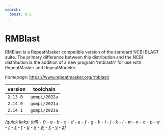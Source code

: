 ```yaml
---
search:
  boost: 0.5
---
```

# RMBlast

RMBlast is a RepeatMasker compatible version of the standard NCBI BLAST suite. The primary  difference between this distribution and the NCBI distribution is the addition of a new program 'rmblastn'  for use with RepeatMasker and RepeatModeler.

*homepage*: <https://www.repeatmasker.org/rmblast/>

version | toolchain
--------|----------
``2.13.0`` | ``gompi/2022a``
``2.14.0`` | ``gompi/2021a``
``2.14.1`` | ``gompi/2023a``


*(quick links: [(all)](../index.md) - [0](../0/index.md) - [a](../a/index.md) - [b](../b/index.md) - [c](../c/index.md) - [d](../d/index.md) - [e](../e/index.md) - [f](../f/index.md) - [g](../g/index.md) - [h](../h/index.md) - [i](../i/index.md) - [j](../j/index.md) - [k](../k/index.md) - [l](../l/index.md) - [m](../m/index.md) - [n](../n/index.md) - [o](../o/index.md) - [p](../p/index.md) - [q](../q/index.md) - [r](../r/index.md) - [s](../s/index.md) - [t](../t/index.md) - [u](../u/index.md) - [v](../v/index.md) - [w](../w/index.md) - [x](../x/index.md) - [y](../y/index.md) - [z](../z/index.md))*

